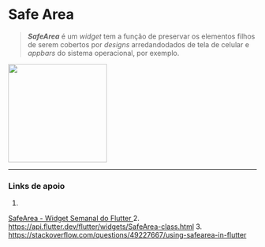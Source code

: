 # Safe Area

> ___SafeArea___ é um _widget_ tem a função de preservar os elementos filhos de serem cobertos por _designs_ 
arredandodados de tela de celular e _appbars_ do sistema operacional, por exemplo.


<img src="https://media.giphy.com/media/Lm5zA4j8apJyuXI2jy/giphy.gif" width="200">

-----------

### Links de apoio
1. <a href="https://www.youtube.com/watch?v=lkF0TQJO0bA&list=PLjxrf2q8roU23XGwz3Km7sQZFTdB996iG&index=2" target="_blank">
SafeArea - Widget Semanal do Flutter
</a>
2. <https://api.flutter.dev/flutter/widgets/SafeArea-class.html>
3. <https://stackoverflow.com/questions/49227667/using-safearea-in-flutter>
